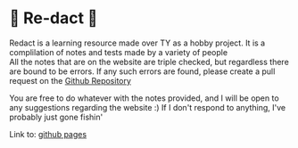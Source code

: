 # 📝 Re-dact 📝
Redact is a learning resource made over TY as a hobby project. It is a complilation of notes and tests made by a variety of people</br>
All the notes that are on the website are triple checked, but regardless there are bound to be errors. If any such errors are found, please create a pull request on the [Github Repository](https://github.com/flippont/redact)

You are free to do whatever with the notes provided, and I will be open to any suggestions regarding the website :)
If I don't respond to anything, I've probably just gone fishin'


Link to: [github pages](https://flippont.github.io/redact/)
